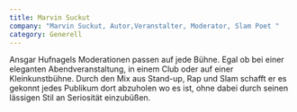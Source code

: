 ```yaml
---
title: Marvin Suckut
company: "Marvin Suckut, Autor,Veranstalter, Moderator, Slam Poet "
category: Generell
---
```

Ansgar Hufnagels Moderationen passen auf jede Bühne. Egal ob bei einer eleganten Abendveranstaltung, in einem Club oder auf einer Kleinkunstbühne. Durch den Mix aus Stand-up, Rap und Slam schafft er es gekonnt jedes Publikum dort abzuholen wo es ist, ohne dabei durch seinen lässigen Stil an Seriosität einzubüßen.